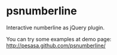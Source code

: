 psnumberline
============

Interactive numberline as jQuery plugin.

You can try some examples at demo page: http://pesasa.github.com/psnumberline/